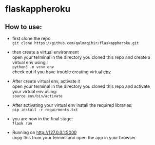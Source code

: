 # flaskappheroku

## How to use:
- first clone the repo  
`git clone https://github.com/qalmaqihir/flaskappheroku.git `  
  
- then create a virtual environment    
open your terminal in the directory you cloned this repo and create a virtual env using :    
`python3 -m venv env `   
check out if you have trouble creating virtual [env](https://docs.python.org/3/library/venv.html)  

- After create virtual env, activate it    
open your terminal in the directory you cloned this repo and activate your virtual env using:    
`source env/bin/activate`  

- After activating your virtual env install the required libraries:  
 `pip install -r requirments.txt`  
 
 - you are now in the final stage:  
 `flask run`  
 * Running on http://127.0.0.1:5000  
copy this from your terminl and open the app in your browser  
